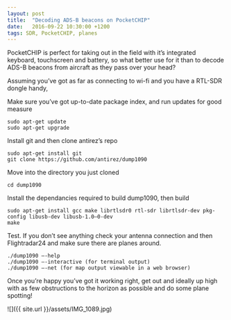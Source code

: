 ```yaml
---
layout: post
title:  "Decoding ADS-B beacons on PocketCHIP"
date:   2016-09-22 10:30:00 +1200
tags: SDR, PocketCHIP, planes
---
```


PocketCHIP is perfect for taking out in the field with it’s integrated keyboard, touchscreen and battery, so what better use for it than to decode ADS-B beacons from aircraft as they pass over your head?

Assuming you’ve got as far as connecting to wi-fi and you have a RTL-SDR dongle handy,

Make sure you’ve got up-to-date package index, and run updates for good measure

```
sudo apt-get update
sudo apt-get upgrade
```

Install git and then clone antirez’s repo

```
sudo apt-get install git
git clone https://github.com/antirez/dump1090
```

Move into the directory you just cloned

```
cd dump1090
```

Install the dependancies required to build dump1090, then build

```
sudo apt-get install gcc make librtlsdr0 rtl-sdr librtlsdr-dev pkg-config libusb-dev libusb-1.0–0-dev
make
```

Test. If you don’t see anything check your antenna connection and then Flightradar24 and make sure there are planes around.

```
./dump1090 —-help
./dump1090 —-interactive (for terminal output)
./dump1090 —-net (for map output viewable in a web browser)
```

Once you’re happy you’ve got it working right, get out and ideally up high with as few obstructions to the horizon as possible and do some plane spotting!

![]({{ site.url }}/assets/IMG_1089.jpg)